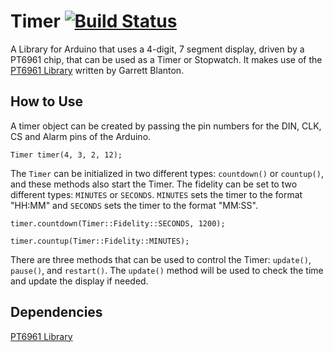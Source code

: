 # Timer [![Build Status](https://github.com/srichs/Timer/workflows/Arduino%20Library%20CI/badge.svg)](https://github.com/srichs/Timer/actions)

A Library for Arduino that uses a 4-digit, 7 segment display, driven by a PT6961 chip, that can be used as a Timer or Stopwatch. It makes use of the [PT6961 Library](https://github.com/Renaud11232/PT6961) written by Garrett Blanton.

## How to Use

A timer object can be created by passing the pin numbers for the DIN, CLK, CS and Alarm pins of the Arduino.

```arduino
Timer timer(4, 3, 2, 12);
```

The ```Timer``` can be initialized in two different types: ```countdown()``` or ```countup()```, and these methods also start the Timer. The fidelity can be set to two different types: ```MINUTES``` or ```SECONDS```. ```MINUTES``` sets the timer to the format "HH:MM" and ```SECONDS``` sets the timer to the format "MM:SS".

```arduino
timer.countdown(Timer::Fidelity::SECONDS, 1200);
```

```arduino
timer.countup(Timer::Fidelity::MINUTES);
```

There are three methods that can be used to control the Timer: ```update()```, ```pause()```, and ```restart()```. The ```update()``` method will be used to check the time and update the display if needed.

## Dependencies

[PT6961 Library](https://github.com/Renaud11232/PT6961)
